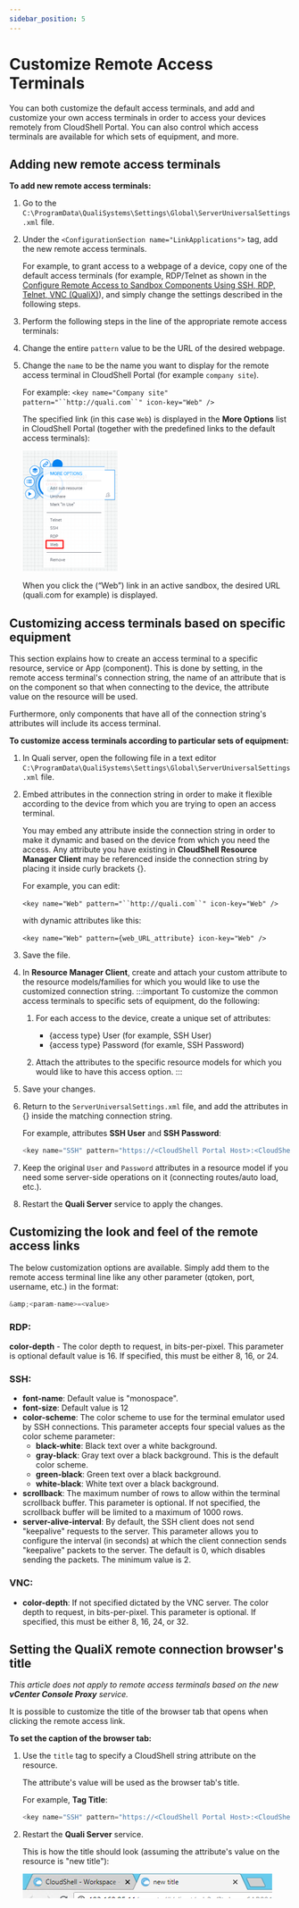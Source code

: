 ```yaml
---
sidebar_position: 5
---
```


# Customize Remote Access Terminals

You can both customize the default access terminals, and add and customize your own access terminals in order to access your devices remotely from CloudShell Portal. You can also control which access terminals are available for which sets of equipment, and more.

## Adding new remote access terminals

**To add new remote access terminals:**

1. Go to the `C:\ProgramData\QualiSystems\Settings\Global\ServerUniversalSettings.xml` file.
2. Under the `<ConfigurationSection name="LinkApplications">` tag, add the new remote access terminals.
    
    For example, to grant access to a webpage of a device, copy one of the default access terminals (for example, RDP/Telnet as shown in the [Configure Remote Access to Sandbox Components Using SSH, RDP, Telnet, VNC (QualiX)](./configure-remote-access.md)), and simply change the settings described in the following steps.
    
3. Perform the following steps in the line of the appropriate remote access terminals:
4. Change the entire `pattern` value to be the URL of the desired webpage.
5. Change the `name` to be the name you want to display for the remote access terminal in CloudShell Portal (for example `company site`).
    
    For example: `<key name="Company site" pattern="``http://quali.com``" icon-key="Web" />`
    
    The specified link (in this case `Web`) is displayed in the **More Options** list in CloudShell Portal (together with the predefined links to the default access terminals):
    
    ![](/Images/QualiX/Customizing-remote-access.png)
    
    When you click the (“Web”) link in an active sandbox, the desired URL (quali.com for example) is displayed.
    

## Customizing access terminals based on specific equipment

This section explains how to create an access terminal to a specific resource, service or App (component). This is done by setting, in the remote access terminal's connection string, the name of an attribute that is on the component so that when connecting to the device, the attribute value on the resource will be used.

Furthermore, only components that have all of the connection string's attributes will include its access terminal.

**To customize access terminals according to particular sets of equipment:**

1. In Quali server, open the following file in a text editor `C:\ProgramData\QualiSystems\Settings\Global\ServerUniversalSettings.xml` file.
    
2. Embed attributes in the connection string in order to make it flexible according to the device from which you are trying to open an access terminal.
    
    You may embed any attribute inside the connection string in order to make it dynamic and based on the device from which you need the access. Any attribute you have existing in **CloudShell Resource Manager Client** may be referenced inside the connection string by placing it inside curly brackets \{\}.
    
    For example, you can edit:
    
    `<key name="Web" pattern="``http://quali.com``" icon-key="Web" />`
    
    with dynamic attributes like this:
    
    `<key name="Web" pattern={web_URL_attribute} icon-key="Web" />`
    
3. Save the file.
4. In **Resource Manager Client**, create and attach your custom attribute to the resource models/families for which you would like to use the customized connection string.
    :::important
    To customize the common access terminals to specific sets of equipment, do the following:
    
    1. For each access to the device, create a unique set of attributes:
        
        - \{access type\} User (for example, SSH User)
        - \{access type\} Password (for examle, SSH Password)
    2. Attach the attributes to the specific resource models for which you would like to have this access option.
    :::

2. Save your changes.
    
3. Return to the `ServerUniversalSettings.xml` file, and add the attributes in \{\} inside the matching connection string.
    
    For example, attributes **SSH User** and **SSH Password**:
    
    ```javascript
    <key name="SSH" pattern="https://<CloudShell Portal Host>:<CloudShell Portal Port>/Qx/connect?qualix=<VM IP>&amp;qualixType=https&amp;ssh{qid}&amp;qtoken={qtoken}&amp;hostname={Address}&amp;protocol=ssh&amp;port=22&amp;username={SSH User}&amp;password={SSH Password}" icon-key="SSH" />
    ```
    
4. Keep the original `User` and `Password` attributes in a resource model if you need some server-side operations on it (connecting routes/auto load, etc.).
5. Restart the **Quali Server** service to apply the changes.

## Customizing the look and feel of the remote access links

The below customization options are available. Simply add them to the remote access terminal line like any other parameter (qtoken, port, username, etc.) in the format:

```javascript
&amp;<param-name>=<value>
```

### RDP:

**color-depth** - The color depth to request, in bits-per-pixel. This parameter is optional default value is 16. If specified, this must be either 8, 16, or 24.

### SSH:

- **font-name**: Default value is "monospace".
- **font-size**: Default value is 12
- **color-scheme**: The color scheme to use for the terminal emulator used by SSH connections. This parameter accepts four special values as the color scheme parameter:
    - **black-white**: Black text over a white background.
    - **gray-black**: Gray text over a black background. This is the default color scheme.
    - **green-black**: Green text over a black background.
    - **white-black**: White text over a black background.
- **scrollback**: The maximum number of rows to allow within the terminal scrollback buffer. This parameter is optional. If not specified, the scrollback buffer will be limited to a maximum of 1000 rows.
- **server-alive-interval**: By default, the SSH client does not send "keepalive" requests to the server. This parameter allows you to configure the interval (in seconds) at which the client connection sends "keepalive" packets to the server. The default is 0, which disables sending the packets. The minimum value is 2.

### VNC:

- **color-depth**: If not specified dictated by the VNC server. The color depth to request, in bits-per-pixel. This parameter is optional. If specified, this must be either 8, 16, 24, or 32.

## Setting the QualiX remote connection browser's title

*This article does not apply to remote access terminals based on the new **vCenter Console Proxy** service.*

It is possible to customize the title of the browser tab that opens when clicking the remote access link.

**To set the caption of the browser tab:**

1. Use the `title` tag to specify a CloudShell string attribute on the resource.
    
    The attribute's value will be used as the browser tab's title.
    
    For example, **Tag Title**:
    
    ```javascript
    <key name="SSH" pattern="https://<CloudShell Portal Host>:<CloudShell Portal Port>/Qx/connect?qualix=<VM IP>&amp;qualixType=https&amp;ssh{qid}&amp;qtoken={qtoken}&amp;hostname={Address}&amp;protocol=ssh&amp;port=22&amp;username={SSH User}&amp;password={SSH Password}&amp;title={Tag Title}" icon-key="SSH" />
    ```
    
2. Restart the **Quali Server** service.
    
    This is how the title should look (assuming the attribute's value on the resource is "new title"):
    
    ![](/Images/QualiX/QualiXTabTitle.png)